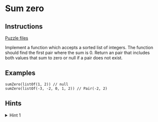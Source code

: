 # Sum zero

## Instructions

[Puzzle files](.)

Implement a function which accepts a sorted list of integers. The function should find the first pair where the sum is 0. Return an pair that
includes both values that sum to zero or null if a pair does not exist.


## Examples

```
sumZero(listOf(1, 2)) // null
sumZero(listOf(-3, -2, 0, 1, 2)) // Pair(-2, 2)
```

## Hints

<details>
<summary>Hint 1</summary>
Use double pointer
</details>
